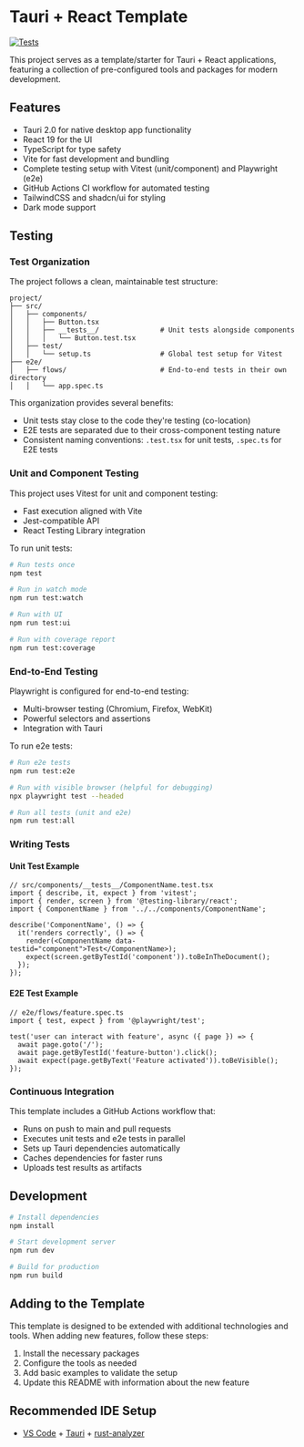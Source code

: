 # Tauri + React Template

[![Tests](https://github.com/gannonh/tauri-app/actions/workflows/test.yml/badge.svg)](https://github.com/gannonh/tauri-app/actions/workflows/test.yml)

This project serves as a template/starter for Tauri + React applications, featuring a collection of pre-configured tools and packages for modern development.

## Features

- Tauri 2.0 for native desktop app functionality
- React 19 for the UI
- TypeScript for type safety
- Vite for fast development and bundling
- Complete testing setup with Vitest (unit/component) and Playwright (e2e)
- GitHub Actions CI workflow for automated testing
- TailwindCSS and shadcn/ui for styling
- Dark mode support

## Testing

### Test Organization

The project follows a clean, maintainable test structure:

```
project/
├── src/
│   ├── components/
│   │   ├── Button.tsx
│   │   ├── __tests__/               # Unit tests alongside components
│   │   │   └── Button.test.tsx
│   ├── test/
│   │   └── setup.ts                 # Global test setup for Vitest
├── e2e/
│   ├── flows/                       # End-to-end tests in their own directory
│   │   └── app.spec.ts
```

This organization provides several benefits:

- Unit tests stay close to the code they're testing (co-location)
- E2E tests are separated due to their cross-component testing nature
- Consistent naming conventions: `.test.tsx` for unit tests, `.spec.ts` for E2E tests

### Unit and Component Testing

This project uses Vitest for unit and component testing:

- Fast execution aligned with Vite
- Jest-compatible API
- React Testing Library integration

To run unit tests:

```bash
# Run tests once
npm test

# Run in watch mode
npm run test:watch

# Run with UI
npm run test:ui

# Run with coverage report
npm run test:coverage
```

### End-to-End Testing

Playwright is configured for end-to-end testing:

- Multi-browser testing (Chromium, Firefox, WebKit)
- Powerful selectors and assertions
- Integration with Tauri

To run e2e tests:

```bash
# Run e2e tests
npm run test:e2e

# Run with visible browser (helpful for debugging)
npx playwright test --headed

# Run all tests (unit and e2e)
npm run test:all
```

### Writing Tests

#### Unit Test Example

```tsx
// src/components/__tests__/ComponentName.test.tsx
import { describe, it, expect } from 'vitest';
import { render, screen } from '@testing-library/react';
import { ComponentName } from '../../components/ComponentName';

describe('ComponentName', () => {
  it('renders correctly', () => {
    render(<ComponentName data-testid="component">Test</ComponentName>);
    expect(screen.getByTestId('component')).toBeInTheDocument();
  });
});
```

#### E2E Test Example

```tsx
// e2e/flows/feature.spec.ts
import { test, expect } from '@playwright/test';

test('user can interact with feature', async ({ page }) => {
  await page.goto('/');
  await page.getByTestId('feature-button').click();
  await expect(page.getByText('Feature activated')).toBeVisible();
});
```

### Continuous Integration

This template includes a GitHub Actions workflow that:

- Runs on push to main and pull requests
- Executes unit tests and e2e tests in parallel
- Sets up Tauri dependencies automatically
- Caches dependencies for faster runs
- Uploads test results as artifacts

## Development

```bash
# Install dependencies
npm install

# Start development server
npm run dev

# Build for production
npm run build
```

## Adding to the Template

This template is designed to be extended with additional technologies and tools. When adding new features, follow these steps:

1. Install the necessary packages
2. Configure the tools as needed
3. Add basic examples to validate the setup
4. Update this README with information about the new feature

## Recommended IDE Setup

- [VS Code](https://code.visualstudio.com/) + [Tauri](https://marketplace.visualstudio.com/items?itemName=tauri-apps.tauri-vscode) + [rust-analyzer](https://marketplace.visualstudio.com/items?itemName=rust-lang.rust-analyzer)
